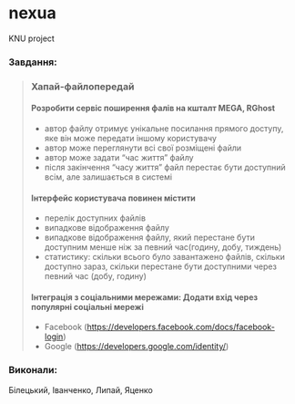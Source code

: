 # nexua
KNU project
### Завдання:
>  ### Хапай-файлопередай
>  #### Розробити сервіс поширення фалів на кшталт MEGA, RGhost
>  * автор файлу отримує унікальне посилання прямого доступу, яке він може передати іншому користувачу
>  * автор може переглянути всі свої розміщені файли
>  * автор може задати “час життя” файлу
>  * після закінчення “часу життя” файл перестає бути доступний всім, але залишається в системі
> #### Інтерфейс користувача повинен містити
>  - перелік доступних файлів
>  - випадкове відображення файлу
>  - випадкове відображення файлу, який перестане бути доступним менше ніж за певний час(годину, добу, тиждень)
>  - статистику: скільки всього було завантажено файлів, скільки доступно зараз, скільки перестане бути доступними через певний час (добу, годину)
> #### Інтеграція з соціальними мережами:  Додати вхід через популярні соціальні мережі
>  + Facebook (https://developers.facebook.com/docs/facebook-login)
>  + Google (https://developers.google.com/identity/)
### Виконали:
Білецький, Іванченко, Липай, Яценко
